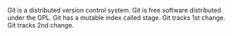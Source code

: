 Git is a distributed version control system.
Git is free software distributed under the GPL.
Git has a mutable index called stage.
Git tracks 1st change.
Git tracks 2nd change.
